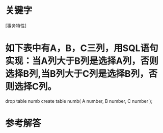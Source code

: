 # 关键字

[事务特性]

# 如下表中有A，B，C三列，用SQL语句实现：当A列大于B列是选择A列，否则选择B列,当B列大于C列是选择B列，否则选择C列。

drop table numb
create table numb(
       A number,
       B number,
       C number
);

# 参考解答



